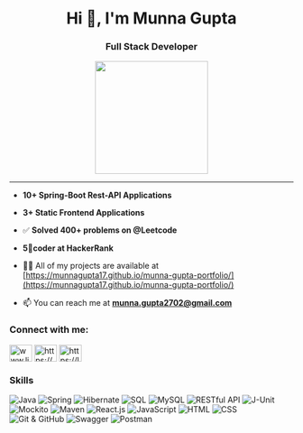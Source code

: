 <h1 align="center">Hi 👋, I'm Munna Gupta</h1>
<h3 align="center">Full Stack Developer</h3>

<p align="center">
  <img src="https://github.com/thompsonemerson/thompsonemerson/raw/master/cover-thompson.png" height="200"/>
</p>
<hr>

- **10+ Spring-Boot Rest-API Applications**

- **3+ Static Frontend Applications**

- ✅ **Solved 400+ problems on @Leetcode**

- **5**🌟**coder at HackerRank**



- 👨‍💻 All of my projects are available at [https://munnagupta17.github.io/munna-gupta-portfolio/](https://munnagupta17.github.io/munna-gupta-portfolio/)

- 📫 You can reach me at **munna.gupta2702@gmail.com**

<h3 align="left">Connect with me:</h3>
<p align="left">
<a href="https://www.linkedin.com/in/munnagupta2002/" target="blank"><img align="center" src="https://raw.githubusercontent.com/rahuldkjain/github-profile-readme-generator/master/src/images/icons/Social/linked-in-alt.svg" alt="www.linkedin.com/in/chandan1499" height="30" width="40" /></a>
<a href="https://www.hackerrank.com/munna_gupta2702?hr_r=1" target="blank"><img align="center" src="https://raw.githubusercontent.com/rahuldkjain/github-profile-readme-generator/master/src/images/icons/Social/hackerrank.svg" alt="https://www.hackerrank.com/gupta_chandan" height="30" width="40" /></a>
<a href="https://leetcode.com/Munna_Gupta/" target="blank"><img align="center" src="https://raw.githubusercontent.com/rahuldkjain/github-profile-readme-generator/master/src/images/icons/Social/leet-code.svg" alt="https://leetcode.com/gupta_chandan/" height="30" width="40" /></a>
</p>

### Skills

![Java](https://img.shields.io/badge/Java-★★★☆☆-orange?style=flat-square&logo=java)
![Spring](https://img.shields.io/badge/Spring-★★★☆☆-green?style=flat-square&logo=spring)
![Hibernate](https://img.shields.io/badge/Hibernate-★★★☆☆-blue?style=flat-square&logo=hibernate)
![SQL](https://img.shields.io/badge/SQL-★★★☆☆-orange?style=flat-square&logo=sql)
![MySQL](https://img.shields.io/badge/MySQL-★★★☆☆-blue?style=flat-square&logo=mysql)
![RESTful API](https://img.shields.io/badge/RESTful_API-★★★☆☆-green?style=flat-square&logo=rest)
![J-Unit](https://img.shields.io/badge/J--Unit-★★★☆☆-orange?style=flat-square&logo=junit)
![Mockito](https://img.shields.io/badge/Mockito-★★★☆☆-green?style=flat-square&logo=mockito)
![Maven](https://img.shields.io/badge/Maven-★★★☆☆-blue?style=flat-square&logo=apache-maven)
![React.js](https://img.shields.io/badge/React.js-★★★☆☆-green?style=flat-square&logo=react)
![JavaScript](https://img.shields.io/badge/JavaScript-★★★☆☆-yellow?style=flat-square&logo=javascript)
![HTML](https://img.shields.io/badge/HTML-★★★☆☆-orange?style=flat-square&logo=html5)
![CSS](https://img.shields.io/badge/CSS-★★★☆☆-blue?style=flat-square&logo=css3)
![Git & GitHub](https://img.shields.io/badge/Git_&_GitHub-★★★☆☆-black?style=flat-square&logo=github)
![Swagger](https://img.shields.io/badge/Swagger-★★★☆☆-green?style=flat-square&logo=swagger)
![Postman](https://img.shields.io/badge/Postman-★★★☆☆-orange?style=flat-square&logo=postman)

